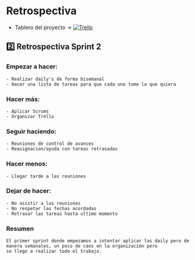 # Retrospectiva

- Tablero del proyecto -> [![Trello](https://img.shields.io/badge/Trello-322566)](https://trello.com/b/URxae6n4/dh-grupo-2)

## 2️⃣ Retrospectiva Sprint 2

### Empezar a hacer: 
    - Realizar daily's de forma bisemanal
    - Hacer una lista de tareas para que cada uno tome la que quiera
### Hacer más:
    - Aplicar Scrums
    - Organizar Trello
### Seguir haciendo:
    - Reuniones de control de avances
    - Reasignacion/ayuda con tareas retrasadas
### Hacer menos:
    - Llegar tarde a las reuniones
### Dejar de hacer: 
    - No asistir a las reuniones
    - No respetar las fechas acordadas
    - Retrasar las tareas hasta ultimo momento

### Resumen
    El primer sprint donde empezamos a intentar aplicar las daily pero de manera semanales, un poco de caos en la organización pero 
    se llego a realizar todo el trabajo.
